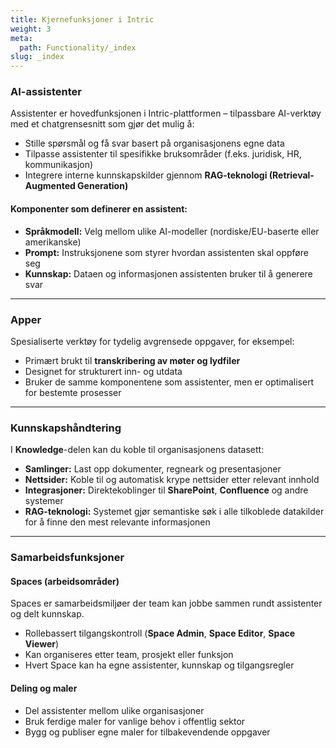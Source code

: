```yaml
---
title: Kjernefunksjoner i Intric
weight: 3
meta:
  path: Functionality/_index
slug: _index
---
```

### AI-assistenter
Assistenter er hovedfunksjonen i Intric-plattformen – tilpassbare AI-verktøy med et chatgrensesnitt som gjør det mulig å:

- Stille spørsmål og få svar basert på organisasjonens egne data  
- Tilpasse assistenter til spesifikke bruksområder (f.eks. juridisk, HR, kommunikasjon)  
- Integrere interne kunnskapskilder gjennom **RAG-teknologi (Retrieval-Augmented Generation)**  

#### Komponenter som definerer en assistent:
- **Språkmodell:** Velg mellom ulike AI-modeller (nordiske/EU-baserte eller amerikanske)  
- **Prompt:** Instruksjonene som styrer hvordan assistenten skal oppføre seg  
- **Kunnskap:** Dataen og informasjonen assistenten bruker til å generere svar  

---

### Apper
Spesialiserte verktøy for tydelig avgrensede oppgaver, for eksempel:

- Primært brukt til **transkribering av møter og lydfiler**  
- Designet for strukturert inn- og utdata  
- Bruker de samme komponentene som assistenter, men er optimalisert for bestemte prosesser  

---

### Kunnskapshåndtering
I **Knowledge**-delen kan du koble til organisasjonens datasett:

- **Samlinger:** Last opp dokumenter, regneark og presentasjoner  
- **Nettsider:** Koble til og automatisk krype nettsider etter relevant innhold  
- **Integrasjoner:** Direktekoblinger til **SharePoint**, **Confluence** og andre systemer  
- **RAG-teknologi:** Systemet gjør semantiske søk i alle tilkoblede datakilder for å finne den mest relevante informasjonen  

---

### Samarbeidsfunksjoner

#### Spaces (arbeidsområder)
Spaces er samarbeidsmiljøer der team kan jobbe sammen rundt assistenter og delt kunnskap.

- Rollebassert tilgangskontroll (**Space Admin**, **Space Editor**, **Space Viewer**)  
- Kan organiseres etter team, prosjekt eller funksjon  
- Hvert Space kan ha egne assistenter, kunnskap og tilgangsregler  

#### Deling og maler
- Del assistenter mellom ulike organisasjoner  
- Bruk ferdige maler for vanlige behov i offentlig sektor  
- Bygg og publiser egne maler for tilbakevendende oppgaver  
